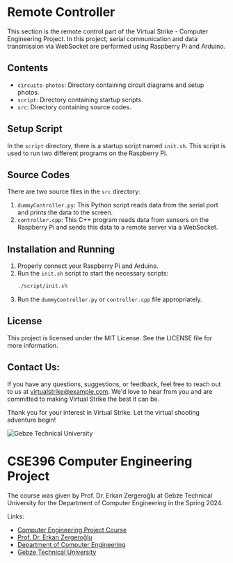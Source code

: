 # Remote Controller

This section is the remote control part of the Virtual Strike - Computer Engineering Project. In this project, serial communication and data transmission via WebSocket are performed using Raspberry Pi and Arduino.

## Contents

- `circuits-photos`: Directory containing circuit diagrams and setup photos.
- `script`: Directory containing startup scripts.
- `src`: Directory containing source codes.

## Setup Script

In the `script` directory, there is a startup script named `init.sh`. This script is used to run two different programs on the Raspberry Pi.

## Source Codes

There are two source files in the `src` directory:

1. `dummyController.py`: This Python script reads data from the serial port and prints the data to the screen.
2. `controller.cpp`: This C++ program reads data from sensors on the Raspberry Pi and sends this data to a remote server via a WebSocket.

## Installation and Running

1. Properly connect your Raspberry Pi and Arduino.
2. Run the `init.sh` script to start the necessary scripts:
    ```bash
    ./script/init.sh
    ```
3. Run the `dummyController.py` or `controller.cpp` file appropriately.

## License

This project is licensed under the MIT License. See the LICENSE file for more information.

## Contact Us:
If you have any questions, suggestions, or feedback, feel free to reach out to us at virtualstrike@example.com. We'd love to hear from you and are committed to making Virtual Strike the best it can be.

Thank you for your interest in Virtual Strike. Let the virtual shooting adventure begin!


![Gebze Technical University](https://abl.gtu.edu.tr/html/mobil/gtu_logo_en_500.png)
# CSE396 Computer Engineering Project

The course was given by Prof. Dr. Erkan Zergeroğlu at Gebze Technical University for the Department of Computer Engineering in the Spring 2024.

Links:
* [Computer Engineering Project Course](https://abl.gtu.edu.tr/ects/?duzey=ucuncu&modul=ders_bilgi_formu&dno=B%C4%B0L%20396&bolum=104&tip=lisans&dil=tr)
* [Prof. Dr. Erkan Zergeroğlu](https://www.gtu.edu.tr/tr/personel/98/10414/display.aspx)
* [Department of Computer Engineering](https://www.gtu.edu.tr/kategori/91/3/bilgisayar-muhendisligi.aspx?languageId=2)
* [Gebze Technical University](https://www.gtu.edu.tr/?languageId=2)
